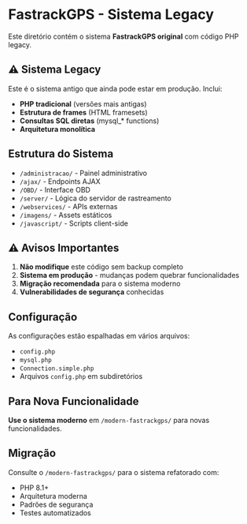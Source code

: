# FastrackGPS - Sistema Legacy

Este diretório contém o sistema **FastrackGPS original** com código PHP legacy.

## ⚠️ Sistema Legacy

Este é o sistema antigo que ainda pode estar em produção. Inclui:

- **PHP tradicional** (versões mais antigas)
- **Estrutura de frames** (HTML framesets)
- **Consultas SQL diretas** (mysql_* functions)
- **Arquitetura monolítica**

## Estrutura do Sistema

- `/administracao/` - Painel administrativo
- `/ajax/` - Endpoints AJAX
- `/OBD/` - Interface OBD
- `/server/` - Lógica do servidor de rastreamento
- `/webservices/` - APIs externas
- `/imagens/` - Assets estáticos
- `/javascript/` - Scripts client-side

## ⚠️ Avisos Importantes

1. **Não modifique** este código sem backup completo
2. **Sistema em produção** - mudanças podem quebrar funcionalidades
3. **Migração recomendada** para o sistema moderno
4. **Vulnerabilidades de segurança** conhecidas

## Configuração

As configurações estão espalhadas em vários arquivos:
- `config.php`
- `mysql.php`
- `Connection.simple.php`
- Arquivos `config.php` em subdiretórios

## Para Nova Funcionalidade

**Use o sistema moderno** em `/modern-fastrackgps/` para novas funcionalidades.

## Migração

Consulte o `/modern-fastrackgps/` para o sistema refatorado com:
- PHP 8.1+
- Arquitetura moderna
- Padrões de segurança
- Testes automatizados